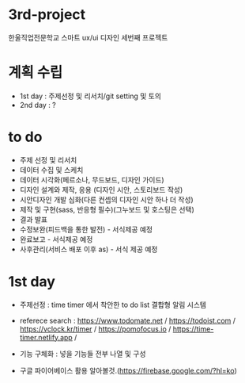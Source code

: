 # 3rd-project
한울직업전문학교 스마트 ux/ui 디자인 세번째 프로젝트

# 계획 수립
- 1st day : 주제선정 및 리서치/git setting 및 토의
- 2nd day : ?

# to do
- 주제 선정 및 리서치
- 데이터 수집 및 스케치
- 데이터 시각화(페르소나, 무드보드, 디자인 가이드)
- 디자인 설계와 제작, 응용 (디자인 시안, 스토리보드 작성)
- 시안디자인 개발 심화(다른 컨셉의 디자인 시안 하나 더 작성)
- 제작 및 구현(sass, 반응형 필수)(그누보드 및 호스팅은 선택)
- 결과 발표
- 수정보완(피드백을 통한 발전) - 서식제공 예정
- 완료보고 - 서식제공 예정
- 사후관리(서비스 배포 이후 as) - 서식 제공 예정

# 1st day
- 주제선정 : time timer 에서 착안한 to do list 결합형 알림 시스템
- referece search : https://www.todomate.net / https://todoist.com / https://vclock.kr/timer / https://pomofocus.io / https://time-timer.netlify.app / 
- 기능 구체화 : 넣을 기능들 전부 나열 및 구성

- 구글 파이어베이스 활용 알아볼것.(https://firebase.google.com/?hl=ko)